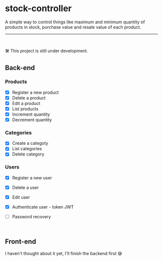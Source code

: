 # stock-controller
A simple way to control things like maximum and minimum quantity of products in stock, purchase value and resale value of each product.

---


&nbsp;

🛠️ This project is still under development.



## Back-end


### Products

- [x] Register a new product
- [x] Delete a product
- [x] Edit a product
- [x] List products
- [x] Increment quantity
- [x] Decrement quantity

### Categories

- [x] Create a categoty
- [x] List categories
- [x] Delete category

### Users

- [x] Register a new user
- [x] Delete a user
- [x] Edit user
- [x] Authenticate user - token JWT
- [ ] Password recovery


&nbsp;

## Front-end

I haven't thought about it yet, I'll finish the backend first 😅
